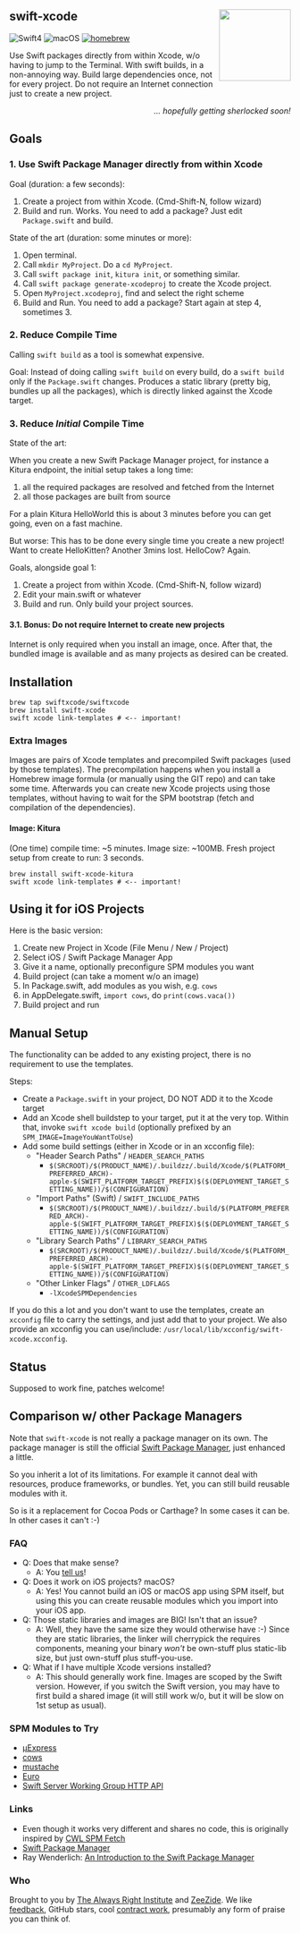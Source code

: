 <h2>swift-xcode
  <img src="http://zeezide.com/img/SwiftXcodePkgIcon.svg"
       align="right" width="128" height="128" />
</h2>

![Swift4](https://img.shields.io/badge/swift-4-blue.svg)
![macOS](https://img.shields.io/badge/os-macOS-green.svg?style=flat)
[![homebrew](https://img.shields.io/homebrew/v/cake.svg)](https://github.com/SwiftXcode/homebrew-swiftxcode)

Use Swift packages directly from within Xcode,
w/o having to jump to the Terminal.
With swift builds, in a non-annoying way.
Build large dependencies once, not for every project.
Do not require an Internet connection just to create a new project.

<p style="text-align: right;"><i>... hopefully getting sherlocked soon!</i></p>


## Goals

### 1. Use Swift Package Manager directly from within Xcode

Goal (duration: a few seconds):
1. Create a project from within Xcode. (Cmd-Shift-N, follow wizard)
2. Build and run. Works.
You need to add a package? Just edit `Package.swift` and build.

State of the art (duration: some minutes or more):
1. Open terminal.
2. Call `mkdir MyProject`. Do a `cd MyProject`.
3. Call `swift package init`, `kitura init`, or something similar.
4. Call `swift package generate-xcodeproj` to create the Xcode project.
5. Open `MyProject.xcodeproj`, find and select the right scheme
6. Build and Run.
You need to add a package? Start again at step 4, sometimes 3.

### 2. Reduce Compile Time

Calling `swift build` as a tool is somewhat expensive.

Goal:
Instead of doing calling `swift build` on every build,
do a `swift build` only if the `Package.swift` changes.
Produces a static library (pretty big, bundles up all the packages),
which is directly linked against the Xcode target.

### 3. Reduce *Initial* Compile Time

State of the art:

When you create a new Swift Package Manager project,
for instance a Kitura endpoint,
the initial setup takes a long time:
1. all the required packages are resolved and fetched from the Internet
2. all those packages are built from source

For a plain Kitura HelloWorld this is about 3 minutes before you can get
going, even on a fast machine.

But worse: This has to be done every single time you create a new project!
Want to create HelloKitten? Another 3mins lost. HelloCow? Again.

Goals, alongside goal 1:
1. Create a project from within Xcode. (Cmd-Shift-N, follow wizard)
2. Edit your main.swift or whatever
3. Build and run. Only build your project sources.

#### 3.1. Bonus: Do not require Internet to create new projects

Internet is only required when you install an image, once.
After that, the bundled image is available and as many projects as desired
can be created.


## Installation

```shell
brew tap swiftxcode/swiftxcode
brew install swift-xcode
swift xcode link-templates # <-- important!
```


### Extra Images

Images are pairs of Xcode templates and precompiled Swift packages 
(used by those templates).
The precompilation happens when you install a Homebrew image formula
(or manually using the GIT repo) and can take some time.
Afterwards you can create new Xcode projects using those templates,
without having to wait for the SPM bootstrap (fetch and compilation
of the dependencies).

#### Image: Kitura

(One time) compile time: ~5 minutes. Image size: ~100MB.
Fresh project setup from create to run: 3 seconds.

```shell
brew install swift-xcode-kitura
swift xcode link-templates # <-- important!
```


## Using it for iOS Projects

Here is the basic version:

1. Create new Project in Xcode (File Menu / New / Project)
2. Select iOS / Swift Package Manager App
3. Give it a name, optionally preconfigure SPM modules you want
4. Build project (can take a moment w/o an image)
5. In Package.swift, add modules as you wish, e.g. `cows`
6. in AppDelegate.swift, `import cows`, do `print(cows.vaca())`
7. Build project and run


## Manual Setup

The functionality can be added to any existing project,
there is no requirement to use the templates.

Steps:
- Create a `Package.swift` in your project,
  DO NOT ADD it to the Xcode target
- Add an Xcode shell buildstep to your target, put it at the very top.
  Within that, invoke `swift xcode build`
  (optionally prefixed by an `SPM_IMAGE=ImageYouWantToUse`)
- Add some build settings (either in Xcode or in an xcconfig file):
  - "Header Search Paths" / `HEADER_SEARCH_PATHS`
    - `$(SRCROOT)/$(PRODUCT_NAME)/.buildzz/.build/Xcode/$(PLATFORM_PREFERRED_ARCH)-apple-$(SWIFT_PLATFORM_TARGET_PREFIX)$($(DEPLOYMENT_TARGET_SETTING_NAME))/$(CONFIGURATION)`
  - "Import Paths" (Swift) / `SWIFT_INCLUDE_PATHS`
    - `$(SRCROOT)/$(PRODUCT_NAME)/.buildzz/.build/$(PLATFORM_PREFERRED_ARCH)-apple-$(SWIFT_PLATFORM_TARGET_PREFIX)$($(DEPLOYMENT_TARGET_SETTING_NAME))/$(CONFIGURATION)`
  - "Library Search Paths" / `LIBRARY_SEARCH_PATHS`
    - `$(SRCROOT)/$(PRODUCT_NAME)/.buildzz/.build/Xcode/$(PLATFORM_PREFERRED_ARCH)-apple-$(SWIFT_PLATFORM_TARGET_PREFIX)$($(DEPLOYMENT_TARGET_SETTING_NAME))/$(CONFIGURATION)`
  - "Other Linker Flags" / `OTHER_LDFLAGS`
    - `-lXcodeSPMDependencies`

If you do this a lot and you don't want to use the templates,
create an `xcconfig` file to carry the settings,
and just add that to your project.
We also provide an xcconfig you can use/include:
`/usr/local/lib/xcconfig/swift-xcode.xcconfig`.


## Status

Supposed to work fine, patches welcome!


## Comparison w/ other Package Managers

Note that `swift-xcode` is not really a package manager on its own.
The package manager is still the official
[Swift Package Manager](https://swift.org/package-manager/),
just enhanced a little.

So you inherit a lot of its limitations.
For example it cannot deal with resources,
produce frameworks, or bundles.
Yet, you can still build reusable modules with it.

So is it a replacement for Cocoa Pods or Carthage?
In some cases it can be. In other cases it can't :-)


### FAQ

- Q: Does that make sense?
  - A: You [tell us](https://twitter.com/ar_institute)!
- Q: Does it work on iOS projects? macOS?
  - A: Yes! You cannot build an iOS or macOS app using SPM itself, 
       but using this you can create reusable modules which you import
       into your iOS app.
- Q: Those static libraries and images are BIG! Isn't that an issue?
  - A: Well, they have the same size they would otherwise have :-)
       Since they are static libraries, the linker will cherrypick
       the requires components, meaning your binary *won't* be
       own-stuff plus static-lib size, but just own-stuff plus stuff-you-use.
- Q: What if I have multiple Xcode versions installed?
  - A: This should generally work fine. Images are scoped by the Swift
       version.
       However, if you switch the Swift version, you may have to first build
       a shared image (it will still work w/o, but it will be slow on 1st setup
       as usual).


### SPM Modules to Try

- [µExpress](http://www.alwaysrightinstitute.com/microexpress/)
- [cows](https://github.com/AlwaysRightInstitute/cows)
- [mustache](https://github.com/AlwaysRightInstitute/mustache)
- [Euro](https://github.com/AlwaysRightInstitute/Euro)
- [Swift Server Working Group HTTP API](https://github.com/swift-server/http)


### Links

- Even though it works very different and shares no code,
  this is originally inspired by [CWL SPM Fetch](https://www.cocoawithlove.com/blog/package-manager-fetch.html)
- [Swift Package Manager](https://swift.org/package-manager/)
- Ray Wenderlich: [An Introduction to the Swift Package Manager](https://www.raywenderlich.com/148832/introduction-swift-package-manager)


### Who

Brought to you by
[The Always Right Institute](http://www.alwaysrightinstitute.com)
and
[ZeeZide](http://zeezide.de).
We like
[feedback](https://twitter.com/ar_institute),
GitHub stars,
cool [contract work](http://zeezide.com/en/services/services.html),
presumably any form of praise you can think of.
